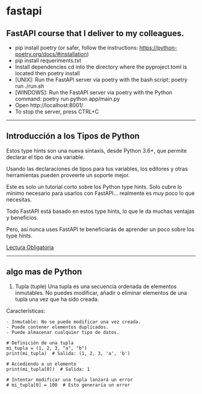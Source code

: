 # fastapi
## FastAPI course that I deliver to my colleagues.


- pip install poetry (or safer, follow the instructions: https://python-poetry.org/docs/#installation)
- pip install requeriments.txt
- Install dependencies cd into the directory where the pyproject.toml is located then poetry install
- [UNIX]: Run the FastAPI server via poetry with the bash script: poetry run ./run.sh
- [WINDOWS]: Run the FastAPI server via poetry with the Python command: poetry run python app/main.py
- Open http://localhost:8001/
- To stop the server, press CTRL+C

---
## Introducción a los Tipos de Python

Estos type hints son una nueva sintaxis, desde Python 3.6+, que permite declarar el tipo de una variable.

Usando las declaraciones de tipos para tus variables, los editores y otras herramientas pueden proveerte un soporte mejor.

Este es solo un tutorial corto sobre los Python type hints. Solo cubre lo mínimo necesario para usarlos con FastAPI... realmente es muy poco lo que necesitas.

Todo FastAPI está basado en estos type hints, lo que le da muchas ventajas y beneficios.

Pero, así nunca uses FastAPI te beneficiarás de aprender un poco sobre los type hints.

[Lectura Obligatoria](https://fastapi.tiangolo.com/es/python-types/)

---

## algo mas de Python

1. Tupla (tuple)
Una tupla es una secuencia ordenada de elementos inmutables. No puedes modificar, añadir o eliminar elementos de una tupla una vez que ha sido creada.

Características:

    - Inmutable: No se puede modificar una vez creada.
    - Puede contener elementos duplicados.
    - Puede almacenar cualquier tipo de datos.
```
# Definición de una tupla
mi_tupla = (1, 2, 3, "a", "b")
print(mi_tupla)  # Salida: (1, 2, 3, 'a', 'b')

# Accediendo a un elemento
print(mi_tupla[0])  # Salida: 1

# Intentar modificar una tupla lanzará un error
# mi_tupla[0] = 100  # Esto generaría un error

```
    
